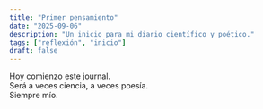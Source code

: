 ```yaml
---
title: "Primer pensamiento"
date: "2025-09-06"
description: "Un inicio para mi diario científico y poético."
tags: ["reflexión", "inicio"]
draft: false
---
```


Hoy comienzo este journal.  
Será a veces ciencia, a veces poesía.  
Siempre mío.